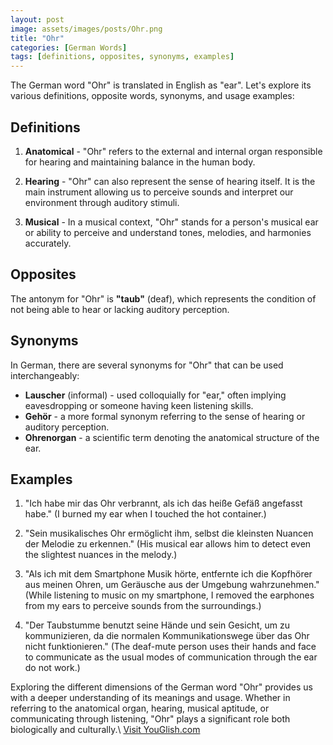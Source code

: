 ```yaml
---
layout: post
image: assets/images/posts/Ohr.png
title: "Ohr"
categories: [German Words]
tags: [definitions, opposites, synonyms, examples]
---
```


The German word "Ohr" is translated in English as "ear". Let's explore its various definitions, opposite words, synonyms, and usage examples:

## Definitions

1. **Anatomical** - "Ohr" refers to the external and internal organ responsible for hearing and maintaining balance in the human body.

2. **Hearing** - "Ohr" can also represent the sense of hearing itself. It is the main instrument allowing us to perceive sounds and interpret our environment through auditory stimuli.

3. **Musical** - In a musical context, "Ohr" stands for a person's musical ear or ability to perceive and understand tones, melodies, and harmonies accurately.

## Opposites

The antonym for "Ohr" is **"taub"** (deaf), which represents the condition of not being able to hear or lacking auditory perception.

## Synonyms

In German, there are several synonyms for "Ohr" that can be used interchangeably:

- **Lauscher** (informal) - used colloquially for "ear," often implying eavesdropping or someone having keen listening skills.
- **Gehör** - a more formal synonym referring to the sense of hearing or auditory perception.
- **Ohrenorgan** - a scientific term denoting the anatomical structure of the ear.

## Examples

1. "Ich habe mir das Ohr verbrannt, als ich das heiße Gefäß angefasst habe." (I burned my ear when I touched the hot container.)

2. "Sein musikalisches Ohr ermöglicht ihm, selbst die kleinsten Nuancen der Melodie zu erkennen." (His musical ear allows him to detect even the slightest nuances in the melody.)

3. "Als ich mit dem Smartphone Musik hörte, entfernte ich die Kopfhörer aus meinen Ohren, um Geräusche aus der Umgebung wahrzunehmen." (While listening to music on my smartphone, I removed the earphones from my ears to perceive sounds from the surroundings.)

4. "Der Taubstumme benutzt seine Hände und sein Gesicht, um zu kommunizieren, da die normalen Kommunikationswege über das Ohr nicht funktionieren." (The deaf-mute person uses their hands and face to communicate as the usual modes of communication through the ear do not work.)

Exploring the different dimensions of the German word "Ohr" provides us with a deeper understanding of its meanings and usage. Whether in referring to the anatomical organ, hearing, musical aptitude, or communicating through listening, "Ohr" plays a significant role both biologically and culturally.\ <a id="yg-widget-0" class="youglish-widget" data-query="Ohr" data-lang="german" data-components="8412" data-auto-start="0" data-bkg-color="theme_light" data-title="How%20to%20pronounce%20Ohr%20in%20German"  rel="nofollow" href="https://youglish.com">Visit YouGlish.com</a><script async src="https://youglish.com/public/emb/widget.js" charset="utf-8"></script>